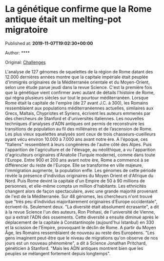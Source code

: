 
# La génétique confirme que la Rome antique était un melting-pot migratoire

Published at: **2019-11-07T19:02:30+00:00**

Author: ****

Original: [Challenges](https://www.challenges.fr/societe/la-genetique-confirme-que-la-rome-antique-etait-un-melting-pot-migratoire_683722)

L'analyse de 127 génomes de squelettes de la région de Rome datant des 12.000 dernières années montre que la capitale impériale était peuplée d'immigrés originaires de la Méditerranée orientale et du Moyen-Orient, selon une étude parue jeudi dans la revue Science.
C'est la première fois que la génétique vient confirmer avec autant de détails l'histoire de Rome, qui régna plusieurs siècles sur tout le pourtour méditerranéen.
Lorsque Rome était la capitale de l'empire (de 27 avant J.C. à 300), les Romains ressemblaient aux populations méditerranéennes actuelles, similaires aux Grecs, Maltais, Chypriotes et Syriens, écrivent les auteurs emmenés par des chercheurs de Stanford et d'universités italiennes.
Les nouvelles techniques d'analyses d'ADN antiques ont permis de reconstruire les transitions de population au fil des millénaires et de l’ascension de Rome.
Les plus vieux squelettes analysés sont ceux de trois chasseurs-cueilleurs ayant vécu environ 10.000 à 7.000 ans avant notre ère. A l'époque, ces "Italiens" ressemblent à leurs congénères de l'autre côté des Alpes.
Puis l'apparition de l'agriculture et de l'élevage, au néolithique, a vu l'apparition d'agriculteurs originaires d'Anatolie (Turquie moderne), comme dans toute l'Europe.
Entre 900 et 200 ans avant notre ère, Rome a commencé à se différencier du reste de l'Europe. Elle se transforme en ville majeure, l'immigration augmente, la population enfle. Les génomes de cette période révèle la présence d'individus originaires du Moyen Orient et d'Afrique du Nord.
Puis Rome devint la capitale d'un Empire de 50 à 90 millions de personnes, et elle-même compta un million d'habitants. Les ethnicités changent alors de façon spectaculaire, avec une grande majorité provenant de l'est de la Méditerranée.
Sur 48 génomes, les chercheurs n'ont trouvé que "très peu d’individus majoritairement originaires d'Europe occidentale", écrivent-ils. Seulement deux.
"La diversité était absolument écrasante", a dit à la revue Science l'un des auteurs, Ron Pinhasi, de l'université de Vienne, qui a extrait l'ADN des ossements.
Cette diversité a ensuite diminué après le déplacement de la capitale à Constantinople (aujourd'hui Istanbul) en 330 et la scission de l'Empire, provoquant le déclin de Rome. A partir du Moyen Âge, les Romains ressemblaient de nouveau au reste des Européens.
"Les gens imaginent peut-être que le niveau de migrations qu'on observe de nos jours est un nouveau phénomène", a dit à Science Jonathan Pritchard, généticien à Stanford. "Mais les ADN antiques montrent bien que les peuples se mélangent fortement depuis longtemps".

